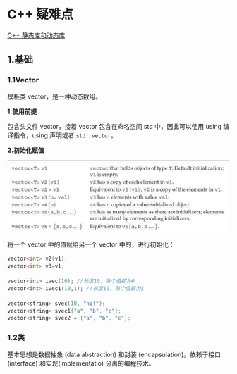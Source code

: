 # C++ 疑难点

[C++ 静态库和动态库](https://www.runoob.com/w3cnote/cpp-static-library-and-dynamic-library.html)

## 1.基础

### 1.1Vector

模板类 vector，是一种动态数组。

**1.使用前提**

包含头文件 vector，接着 vector 包含在命名空间 std 中，因此可以使用 using 编译指令，using 声明或者 `std::vector`。

**2.初始化赋值**

![](image\25.jpg)

将一个 vector 中的值赋给另一个 vector 中的，进行初始化：

```c++
vector<int> v2(v1);
vector<int> v3=v1;

vector<int> ivec(10); //长度10，每个值都为0
vector<int> ivec1(10,1); //长度10，每个值都为1

vector<string> svec(10, "hi!");
vector<string> svec1{"a", "b", "c"};
vector<string> svec2 = {"a", "b", "c"};
```

### 1.2类

基本思想是数据抽象 (data abstraction) 和封装 (encapsulation)。依赖于接口 (interface) 和实现(implementatio) 分离的编程技术。

















